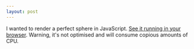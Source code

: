 ```yaml
---
layout: post
---
```


I wanted to render a perfect sphere in JavaScript. [See it running in your browser](/render-sphere/JavaScript+Canvas.html).
Warning, it's not optimised and will consume copious amounts of CPU.
